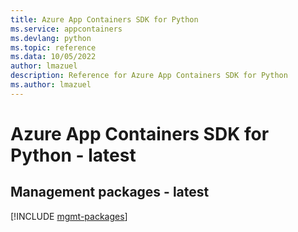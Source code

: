 ```yaml
---
title: Azure App Containers SDK for Python
ms.service: appcontainers
ms.devlang: python
ms.topic: reference
ms.data: 10/05/2022
author: lmazuel
description: Reference for Azure App Containers SDK for Python
ms.author: lmazuel
---
```

# Azure App Containers SDK for Python - latest

## Management packages - latest
[!INCLUDE [mgmt-packages](app-containers-mgmt-index.md)]